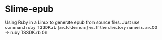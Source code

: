 # Slime-epub
Using Ruby in a Linux to generate epub from source files.
Just use command ruby TSSDK.rb [arcfoldernum]
ex: If the directory name is:
arc06 -> ruby TSSDK.rb 06